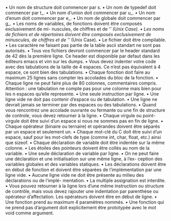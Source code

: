 • Un nom de structure doit commencer par s.
• Un nom de typedef doit commencer par t_.
• Un nom d’union doit commencer par u_.
• Un nom d’enum doit commencer par e_.
• Un nom de globale doit commencer par g_.
• Les noms de variables, de fonctions doivent être composés exclusivement de mi-
nuscules, de chiffres et de ’_’ (Unix Case).
• Les noms de fichiers et de répertoires doivent être composés exclusivement de minuscules, de chiffres et de ’_’ (Unix Case).
• Le fichier doit être compilable.
• Les caractère ne faisant pas partie de la table ascii standart ne sont pas autorisés.
• Tous vos fichiers devront commencer par le header standard de 42 dès la première ligne. Ce header est disponible par defaut dans les éditeurs emacs et vim sur les dumps.
• Vous devez indenter votre code avec des tabulations de la taille de 4 espaces. Ce n’est pas équivalent à 4 espace, ce sont bien des tabulations.
• Chaque fonction doit faire au maximum 25 lignes sans compter les accolades du bloc de la fonction.
• Chaque ligne ne peut faire plus de 80 colonnes, commentaires compris. Attention : une tabulation ne compte pas pour une colonne mais bien pour les n espaces qu’elle represente.
• Une seule instruction par ligne.
• Une ligne vide ne doit pas contenir d’espace ou de tabulation.
• Une ligne ne devrait jamais se terminer par des espaces ou des tabulations.
• Quand vous rencontrez une accolade ouvrante ou fermante ou une fin de structure de controle, vous devez retourner à la ligne.
• Chaque virgule ou point-virgule doit être suivi d’un espace si nous ne sommes pas en fin de ligne.
• Chaque opérateur (binaire ou ternaire) et opérandes doivent être séparés par un espace et seulement un.
• Chaque mot-clé du C doit être suivi d’un espace, sauf pour les mot-clefs de type (comme int, char, float, etc.) ainsi que sizeof.
• Chaque déclaration de variable doit être indentée sur la même colonne.
• Les étoiles des pointeurs doivent être collés au nom de la variable.
• Une seule déclaration de variable par ligne.
• On ne peut faire une déclaration et une initialisation sur une même ligne, à l’ex- ception des variables globales et des variables statiques.
• Les déclarations doivent être en début de fonction et doivent être séparées de l’implémentation par une ligne vide.
• Aucune ligne vide ne doit être présente au milieu des déclarations ou de l’implé- mentation.
• La multiple assignation est interdite.
• Vous pouvez retourner à la ligne lors d’une même instruction ou structure de contrôle, mais vous devez rajouter une indentation par parenthèse ou opérateur d’affectation. Les opérateurs doivent être en début de ligne.
• Une fonction prend au maximum 4 paramètres nommés.
• Une fonction qui ne prend pas d’argument doit explicitement être prototypée avec le mot void comme argument.
